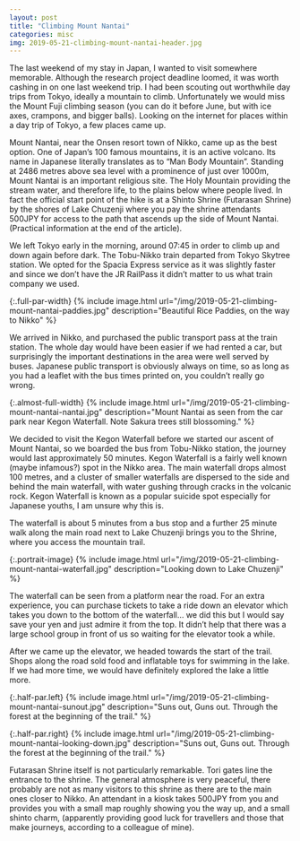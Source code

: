 ```yaml
---
layout: post
title: "Climbing Mount Nantai"
categories: misc
img: 2019-05-21-climbing-mount-nantai-header.jpg
---
```


The last weekend of my stay in Japan, I wanted to visit somewhere memorable. Although the research project deadline loomed, it was worth cashing in on one last weekend trip. I had been scouting out worthwhile day trips from Tokyo, ideally a mountain to climb. Unfortunately we would miss the Mount Fuji climbing season (you can do it before June, but with ice axes, crampons, and bigger balls). Looking on the internet for places within a day trip of Tokyo, a few places came up.

Mount Nantai, near the Onsen resort town of Nikko, came up as the best option. One of Japan’s 100 famous mountains, it is an active volcano. Its name in Japanese literally translates as to “Man Body Mountain”. Standing at 2486 metres above sea level with a prominence of just over 1000m, Mount Nantai is an important religious site. The Holy Mountain providing the stream water, and therefore life, to the plains below where people lived. In fact the official start point of the hike is at a Shinto Shrine (Futarasan Shrine) by the shores of Lake Chuzenji where you pay the shrine attendants 500JPY for access to the path that ascends up the side of Mount Nantai. (Practical information at the end of the article).

We left Tokyo early in the morning, around 07:45 in order to climb up and down again before dark. The Tobu-Nikko train departed from Tokyo Skytree station. We opted for the Spacia Express service as it was slightly faster and since we don’t have the JR RailPass it didn’t matter to us what train company we used.

{:.full-par-width}
{% include image.html url="/img/2019-05-21-climbing-mount-nantai-paddies.jpg" description="Beautiful Rice Paddies, on the way to Nikko" %}



We arrived in Nikko, and purchased the public transport pass at the train station. The whole day would have been easier if we had rented a car, but surprisingly the important destinations in the area were well served by buses. Japanese public transport is obviously always on time, so as long as you had a leaflet with the bus times printed on, you couldn’t really go wrong.

{:.almost-full-width}
{% include image.html url="/img/2019-05-21-climbing-mount-nantai-nantai.jpg" description="Mount Nantai as seen from the car park near Kegon Waterfall. Note Sakura trees still blossoming." %}

We decided to visit the Kegon Waterfall before we started our ascent of Mount Nantai, so we boarded the bus from Tobu-Nikko station, the journey would last approximately 50 minutes. Kegon Waterfall is a fairly well known (maybe infamous?) spot in the Nikko area. The main waterfall drops almost 100 metres, and a cluster of smaller waterfalls are dispersed to the side and behind the main waterfall, with water gushing through cracks in the volcanic rock. Kegon Waterfall is known as a popular suicide spot especially for Japanese youths, I am unsure why this is.

The waterfall is about 5 minutes from a bus stop and a further 25 minute walk along the main road next to Lake Chuzenji brings you to the Shrine, where you access the mountain trail.

{:.portrait-image}
{% include image.html url="/img/2019-05-21-climbing-mount-nantai-waterfall.jpg" description="Looking down to Lake Chuzenji" %}

The waterfall can be seen from a platform near the road. For an extra experience, you can purchase tickets to take a ride down an elevator which takes you down to the bottom of the waterfall… we did this but I would say save your yen and just admire it from the top. It didn’t help that there was a large school group in front of us so waiting for the elevator took a while.

After we came up the elevator, we headed towards the start of the trail. Shops along the road sold food and inflatable toys for swimming in the lake. If we had more time, we would have definitely explored the lake a little more.


<div class="flex"  markdown="1">
{:.half-par.left}
{% include image.html url="/img/2019-05-21-climbing-mount-nantai-sunout.jpg" description="Suns out, Guns out. Through the forest at the beginning of the trail." %}

{:.half-par.right}
{% include image.html url="/img/2019-05-21-climbing-mount-nantai-looking-down.jpg" description="Suns out, Guns out. Through the forest at the beginning of the trail." %}
</div>

Futarasan Shrine itself is not particularly remarkable. Tori gates line the entrance to the shrine. The general atmosphere is very peaceful, there probably are not as many visitors to this shrine as there are to the main ones closer to Nikko. An attendant in a kiosk takes 500JPY from you and provides you with a small map roughly showing you the way up, and a small shinto charm, (apparently providing good luck for travellers and those that make journeys, according to a colleague of mine).